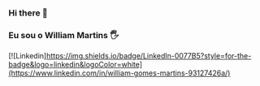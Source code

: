 ### Hi there 👋

### Eu sou o William Martins 🖐️
[![Linkedin]https://img.shields.io/badge/LinkedIn-0077B5?style=for-the-badge&logo=linkedin&logoColor=white](https://www.linkedin.com/in/william-gomes-martins-93127426a/)
